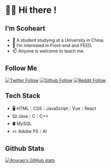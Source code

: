 # 🙋‍♂️ Hi there !
## I’m Scoheart
- 🌱 A student studying at a University in China.
- 💞️ I’m interested in Front-end and FEED.
- 📫 Anyone is welcome to teach me.

## Follow Me
[![Twitter Follow](https://img.shields.io/twitter/follow/Scoheart?style=social)](https://twitter.com/ScoheartT)
[![Github Follow](https://img.shields.io/github/followers/Scoheart?style=social)](https://github.com/Scoheart)
[![Reddit Follow](https://img.shields.io/reddit/user-karma/combined/Scoheart?style=social)](https://www.reddit.com/user/Scoheart)

## Tech Stack
- 🖥️ HTML｜CSS｜JavaScript｜Vue｜React
- ⌨️ Java｜C｜C++
- 🛢️ MySQL
- ✏️ Adobe PS｜AI

## Github Stats
[![Anurag's GitHub stats](https://github-readme-stats.vercel.app/api?username=Scoheart)](https://github.com/anuraghazra/github-readme-stats)

<!---
Scoheart/Scoheart is a ✨ special ✨ repository because its `README.md` (this file) appears on your GitHub profile.
You can click the Preview link to take a look at your changes.
--->
